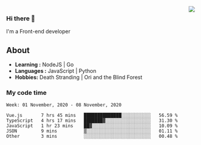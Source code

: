<img align='right' src="https://github-readme-stats.vercel.app/api?username=strugglebak&show_icons=true">

### Hi there 👋

I'm a Front-end developer

## About

-  **Learning :** NodeJS | Go
-  **Languages :** JavaScript | Python
-  **Hobbies:** Death Stranding | Ori and the Blind Forest

### My code time

<!--START_SECTION:waka-->
```text
Week: 01 November, 2020 - 08 November, 2020

Vue.js       7 hrs 45 mins   ██████████████░░░░░░░░░░░   56.59 % 
TypeScript   4 hrs 17 mins   ███████▓░░░░░░░░░░░░░░░░░   31.30 % 
JavaScript   1 hr 23 mins    ██▓░░░░░░░░░░░░░░░░░░░░░░   10.09 % 
JSON         9 mins          ▒░░░░░░░░░░░░░░░░░░░░░░░░   01.11 % 
Other        3 mins          ░░░░░░░░░░░░░░░░░░░░░░░░░   00.48 % 
```
<!--END_SECTION:waka-->
